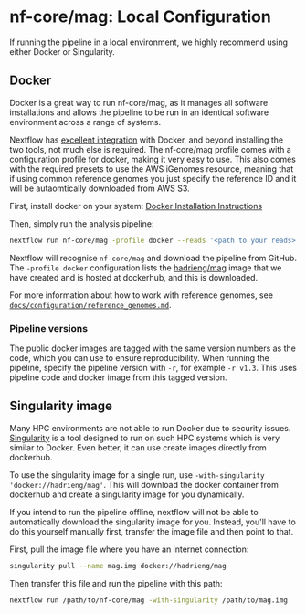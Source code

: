 # nf-core/mag: Local Configuration

If running the pipeline in a local environment, we highly recommend using either Docker or Singularity.

## Docker
Docker is a great way to run nf-core/mag, as it manages all software installations and allows the pipeline to be run in an identical software environment across a range of systems.

Nextflow has [excellent integration](https://www.nextflow.io/docs/latest/docker.html) with Docker, and beyond installing the two tools, not much else is required. The nf-core/mag profile comes with a configuration profile for docker, making it very easy to use. This also comes with the required presets to use the AWS iGenomes resource, meaning that if using common reference genomes you just specify the reference ID and it will be autaomtically downloaded from AWS S3.

First, install docker on your system: [Docker Installation Instructions](https://docs.docker.com/engine/installation/)

Then, simply run the analysis pipeline:
```bash
nextflow run nf-core/mag -profile docker --reads '<path to your reads>'
```

Nextflow will recognise `nf-core/mag` and download the pipeline from GitHub. The `-profile docker` configuration lists the [hadrieng/mag](https://hub.docker.com/r/hadrieng/mag/) image that we have created and is hosted at dockerhub, and this is downloaded.

For more information about how to work with reference genomes, see [`docs/configuration/reference_genomes.md`](docs/configuration/reference_genomes.md).

### Pipeline versions
The public docker images are tagged with the same version numbers as the code, which you can use to ensure reproducibility. When running the pipeline, specify the pipeline version with `-r`, for example `-r v1.3`. This uses pipeline code and docker image from this tagged version.


## Singularity image
Many HPC environments are not able to run Docker due to security issues. [Singularity](http://singularity.lbl.gov/) is a tool designed to run on such HPC systems which is very similar to Docker. Even better, it can use create images directly from dockerhub.

To use the singularity image for a single run, use `-with-singularity 'docker://hadrieng/mag'`. This will download the docker container from dockerhub and create a singularity image for you dynamically.

If you intend to run the pipeline offline, nextflow will not be able to automatically download the singularity image for you. Instead, you'll have to do this yourself manually first, transfer the image file and then point to that.

First, pull the image file where you have an internet connection:

```bash
singularity pull --name mag.img docker://hadrieng/mag
```

Then transfer this file and run the pipeline with this path:

```bash
nextflow run /path/to/nf-core/mag -with-singularity /path/to/mag.img
```
